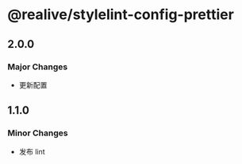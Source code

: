 # @realive/stylelint-config-prettier

## 2.0.0

### Major Changes

- 更新配置

## 1.1.0

### Minor Changes

- 发布 lint
